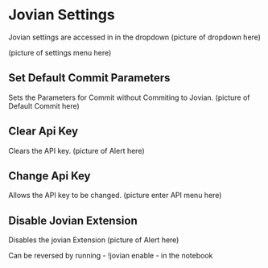# Jovian Settings
Jovian settings are accessed in in the dropdown 
(picture of dropdown here)

(picture of settings menu here)

## Set Default Commit Parameters
Sets the Parameters for Commit without Commiting to Jovian.
(picture of Default Commit here)

## Clear Api Key
Clears the API key.
(picture of Alert here)

## Change Api Key
Allows the API key to be changed.
(picture enter API menu here)

## Disable Jovian Extension
Disables the jovian Extension
(picture of Alert here)

Can be reversed by running - !jovian enable - in the notebook